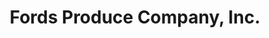 ---
title: "Fords Produce Company, Inc."
url: /raleigh/fords-produce-company-inc/
shop: Hofladen
---